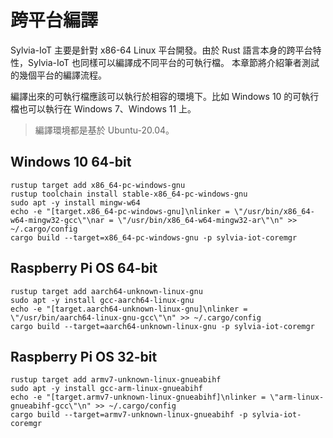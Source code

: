 # 跨平台編譯

Sylvia-IoT 主要是針對 x86-64 Linux 平台開發。由於 Rust 語言本身的跨平台特性，Sylvia-IoT 也同樣可以編譯成不同平台的可執行檔。
本章節將介紹筆者測試的幾個平台的編譯流程。

編譯出來的可執行檔應該可以執行於相容的環境下。比如 Windows 10 的可執行檔也可以執行在 Windows 7、Windows 11 上。

> 編譯環境都是基於 Ubuntu-20.04。

## Windows 10 64-bit

```shell
rustup target add x86_64-pc-windows-gnu
rustup toolchain install stable-x86_64-pc-windows-gnu
sudo apt -y install mingw-w64
echo -e "[target.x86_64-pc-windows-gnu]\nlinker = \"/usr/bin/x86_64-w64-mingw32-gcc\"\nar = \"/usr/bin/x86_64-w64-mingw32-ar\"\n" >> ~/.cargo/config
cargo build --target=x86_64-pc-windows-gnu -p sylvia-iot-coremgr
```

## Raspberry Pi OS 64-bit

```shell
rustup target add aarch64-unknown-linux-gnu
sudo apt -y install gcc-aarch64-linux-gnu
echo -e "[target.aarch64-unknown-linux-gnu]\nlinker = \"/usr/bin/aarch64-linux-gnu-gcc\"\n" >> ~/.cargo/config
cargo build --target=aarch64-unknown-linux-gnu -p sylvia-iot-coremgr
```

## Raspberry Pi OS 32-bit

```shell
rustup target add armv7-unknown-linux-gnueabihf
sudo apt -y install gcc-arm-linux-gnueabihf
echo -e "[target.armv7-unknown-linux-gnueabihf]\nlinker = \"arm-linux-gnueabihf-gcc\"\n" >> ~/.cargo/config
cargo build --target=armv7-unknown-linux-gnueabihf -p sylvia-iot-coremgr
```
